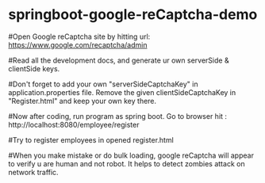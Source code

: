 # springboot-google-reCaptcha-demo

#Open Google reCaptcha site by hitting url: https://www.google.com/recaptcha/admin 

#Read all the development docs, and generate ur own serverSide & clientSide keys.

#Don't forget to add your own "serverSideCaptchaKey" in application.properties file. Remove the given clientSideCaptchaKey in "Register.html" and keep your own key there.

#Now after coding, run program as spring boot. Go to browser hit : http://localhost:8080/employee/register 

#Try to register employees in opened register.html

#When you make mistake or do bulk loading, google reCaptcha will appear to verify u are human and not robot. It helps to detect zombies attack on network traffic.
